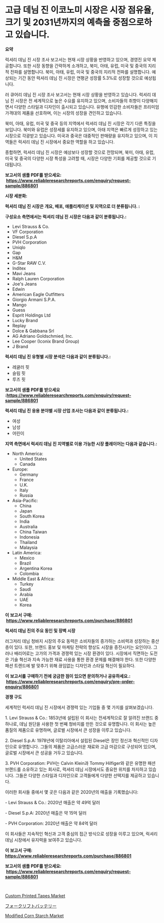 <p><h1>고급 데님 진 이코노미 시장은 시장 점유율, 크기 및 2031년까지의 예측을 중점으로하고 있습니다.</h1></p><p><strong>요약</strong></p>
<p><p>럭셔리 데님 진 시장 조사 보고서는 현재 시장 상황을 반영하고 있으며, 경영진 요약 제공합니다. 또한 시장 동향을 간략하게 소개하고, 북미, 아태, 유럽, 미국 및 중국의 지리적 전파를 설명합니다. 북미, 아태, 유럽, 미국 및 중국의 지리적 전파를 설명합니다. 예상되는 기간 동안 럭셔리 데님 진 시장은 연평균 성장률 5.3%로 성장할 것으로 예상됩니다.</p><p>러 큐어리 데님 진 시장 조사 보고서는 현재 시장 상황을 반영하고 있습니다. 럭셔리 데님 진 시장은 전 세계적으로 높은 수요를 유지하고 있으며, 소비자들의 취향이 다양해지면서 다양한 스타일과 디자인이 출시되고 있습니다. 유행에 민감한 소비자들은 프리미엄 가격대의 제품을 선호하며, 이는 시장의 성장을 견인하고 있습니다.</p><p>북미, 아태, 유럽, 미국 및 중국 등의 지역에서 럭셔리 데님 진 시장은 각기 다른 특징을 보입니다. 북미와 유럽은 성장세를 유지하고 있으며, 아태 지역은 빠르게 성장하고 있는 시장으로 각광받고 있습니다. 미국과 중국은 대중적인 판매량을 유지하고 있으며, 이 지역들은 럭셔리 데님 진 시장에서 중요한 역할을 하고 있습니다.</p><p>종합하면, 럭셔리 데님 진 시장은 예상보다 성장할 것으로 전망되며, 북미, 아태, 유럽, 미국 및 중국의 다양한 시장 특성을 고려할 때, 시장은 다양한 기회를 제공할 것으로 기대됩니다.</p></p>
<p><strong>보고서의 샘플 PDF를 받으세요: &nbsp;<a href="https://www.reliableresearchreports.com/enquiry/request-sample/886801">https://www.reliableresearchreports.com/enquiry/request-sample/886801</a></strong></p>
<p><strong>시장 세분화:</strong></p>
<p><strong> 럭셔리 데님 진 시장은 개요, 배포, 애플리케이션 및 지역으로 더 분류됩니다. :</strong></p>
<p><strong>구성요소 측면에서는 럭셔리 데님 진 시장은 다음과 같이 분류됩니다.:</strong></p>
<p><ul><li>Levi Strauss & Co.</li><li>VF Corporation</li><li>Diesel S.p.A</li><li>PVH Corporation</li><li>Uniqlo</li><li>Gap</li><li>H&M</li><li>G-Star RAW C.V.</li><li>Inditex</li><li>Mavi Jeans</li><li>Ralph Lauren Corporation</li><li>Joe's Jeans</li><li>Edwin</li><li>American Eagle Outfitters</li><li>Giorgio Armani S.P.A.</li><li>Mango</li><li>Guess</li><li>Esprit Holdings Ltd</li><li>Lucky Brand</li><li>Replay</li><li>Dolce & Gabbana Srl</li><li>AG Adriano Goldschmied, Inc.</li><li>Lee Cooper (Iconix Brand Group)</li><li>J Brand</li></ul></p>
<p><strong> 럭셔리 데님 진 유형별 시장 분석은 다음과 같이 분류됩니다.:</strong></p>
<p><ul><li>레귤러 핏</li><li>슬림 핏</li><li>루즈 핏</li></ul></p>
<p><strong>보고서의 샘플 PDF를 받으세요 :<a href="https://www.reliableresearchreports.com/enquiry/request-sample/886801">https://www.reliableresearchreports.com/enquiry/request-sample/886801</a></strong></p>
<p><strong> 럭셔리 데님 진 응용 분야별 시장 산업 조사는 다음과 같이 분류됩니다.:</strong></p>
<p><ul><li>여성</li><li>남성</li><li>어린이</li></ul></p>
<p><strong>지역 측면에서 럭셔리 데님 진 지역별로 이용 가능한 시장 플레이어는 다음과 같습니다.:</strong></p>
<p><ul>
    <li>
        North America:
        <ul>
            <li>United States</li>
            <li>Canada</li>
        </ul>
    </li>
    <li>
        Europe:
        <ul>
            <li>Germany</li>
            <li>France</li>
            <li>U.K.</li>
            <li>Italy</li>
            <li>Russia</li>
        </ul>
    </li>
    <li>
        Asia-Pacific:
        <ul>
            <li>China</li>
            <li>Japan</li>
            <li>South Korea</li>
            <li>India</li>
            <li>Australia</li>
            <li>China Taiwan</li>
            <li>Indonesia</li>
            <li>Thailand</li>
            <li>Malaysia</li>
        </ul>
    </li>
    <li>
        Latin America:
        <ul>
            <li>Mexico</li>
            <li>Brazil</li>
            <li>Argentina Korea</li>
            <li>Colombia</li>
        </ul>
    </li>
    <li>
        Middle East & Africa:
        <ul>
            <li>Turkey</li>
            <li>Saudi</li>
            <li>Arabia</li>
            <li>UAE</li>
            <li>Korea</li>
        </ul>
    </li>
    </ul></p>
<p><strong>이 보고서 구매: &nbsp;<a href="https://www.reliableresearchreports.com/purchase/886801">https://www.reliableresearchreports.com/purchase/886801</a></strong></p>
<p><strong>럭셔리 데님 진의 주요 동인 및 장벽 시장</strong></p>
<p><p>러그저리 데님 청바지 시장의 주요 동력은 소비자들의 증가하는 소비력과 성장하는 중산층이 있다. 또한, 브랜드 홍보 및 마케팅 전략의 향상도 시장을 증진시키는 요인이다. 그러나 배리어로는 고가의 가격과 경쟁력 있는 시장 환경이 있다. 시장에서 직면하는 도전은 기술 혁신과 지속 가능한 재료 사용을 통한 환경 문제를 해결해야 한다. 또한 다양한 패션 트렌드에 발 맞추기 위해 끊임없는 디자인과 스타일 혁신이 필요하다.</p></p>
<p><strong>이 보고서를 구매하기 전에 궁금한 점이 있으면 문의하거나 공유하세요.: &nbsp;<a href="https://www.reliableresearchreports.com/enquiry/pre-order-enquiry/886801">https://www.reliableresearchreports.com/enquiry/pre-order-enquiry/886801</a></strong></p>
<p><strong>경쟁 구도</strong></p>
<p><p>세계적인 럭셔리 데님 진 시장에서 경쟁력 있는 기업들 중 몇 가지를 살펴보겠습니다. </p><p>1. Levi Strauss & Co.: 1853년에 설립된 이 회사는 전세계적으로 잘 알려진 브랜드 중 하나로, 데님 원단을 사용한 첫 번째 청바지를 만든 것으로 유명합니다. 이 회사는 높은 품질의 제품으로 유명하며, 글로벌 시장에서 큰 성장을 이루고 있습니다.</p><p>2. Diesel S.p.A: 1978년에 이탈리아에서 설립된 Diesel은 장인 정신과 혁신적인 디자인으로 유명합니다. 그들의 제품은 고급스러운 재료와 고급 마감으로 구성되어 있으며, 글로벌 시장에서 큰 성공을 거두고 있습니다.</p><p>3. PVH Corporation: PVH는 Calvin Klein과 Tommy Hilfiger와 같은 유명한 패션 브랜드를 소유하고 있는 회사로, 럭셔리 데님 시장에서도 중요한 위치를 차지하고 있습니다. 그들은 다양한 스타일과 디자인으로 고객들에게 다양한 선택지를 제공하고 있습니다.</p><p>이러한 회사들 중에서 몇 곳은 다음과 같은 2020년의 매출을 기록했습니다:</p><p>- Levi Strauss & Co.: 2020년 매출은 약 49억 달러</p><p>- Diesel S.p.A: 2020년 매출은 약 15억 달러</p><p>- PVH Corporation: 2020년 매출은 약 84억 달러</p><p>이 회사들은 지속적인 혁신과 고객 중심의 접근 방식으로 성장을 이루고 있으며, 럭셔리 데님 시장에서 유지력을 보여주고 있습니다.</p></p>
<p><strong>이 보고서 구매: &nbsp; <a href="https://www.reliableresearchreports.com/purchase/886801">https://www.reliableresearchreports.com/purchase/886801</a></strong></p>
<p><strong>보고서의 샘플 PDF를 받으세요: &nbsp;<a href="https://www.reliableresearchreports.com/enquiry/request-sample/886801">https://www.reliableresearchreports.com/enquiry/request-sample/886801</a></strong><strong></strong></p>
<p>&nbsp;</p>
<p><p><a href="https://woozy-pyroraptor-a1f.notion.site/Custom-Printed-Tapes-Market-Size-Market-Trends-and-Growth-Outlook-forecasted-for-period-from-2024--0e37b8fde9164819aabdefae213834b5">Custom Printed Tapes Market</a></p><p><a href="https://github.com/zoetazuur/Market-Research-Report-List-1/blob/main/867210317497.md">フォークリフトバッテリー</a></p><p><a href="https://rainy-horn-d69.notion.site/Modified-Corn-Starch-Market-Size-Market-Trends-and-Growth-Outlook-forecasted-for-period-from-2024--13f1683dc40a41e0b339a4610bb8cd56">Modified Corn Starch Market</a></p></p>